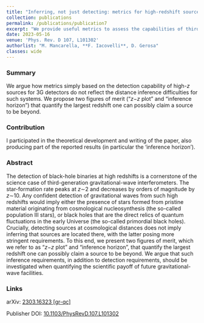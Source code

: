 ```yaml
---
title: "Inferring, not just detecting: metrics for high-redshift sources observed with third-generation gravitational-wave detectors"
collection: publications
permalink: /publications/publication7
excerpt: "We provide useful metrics to assess the capabilities of third-generation gravitational-wave detectors in the observation of high-redshift sources."
date: 2023-05-16
venue: 'Phys. Rev. D 107, L101302'
authorlist: "M. Mancarella, **F. Iacovelli**, D. Gerosa"
classes: wide
---
```


### Summary
We argue how metrics simply based on the detection capability of high-*z* sources for 3G detectors do not reflect the distance inference difficulties for such systems. We propose two figures of merit (“*z*−*z* plot” and “inference horizon”) that quantify the largest redshift one can possibly claim a source to be beyond.

### Contribution
I participated in the theoretical development and writing of the paper, also producing part of the reported results (in particular the ‘inference horizon’).

### Abstract
The detection of black-hole binaries at high redshifts is a cornerstone of the science case of third-generation gravitational-wave interferometers. The star-formation rate peaks at *z*&sim;2 and decreases by orders of magnitude by *z*&sim;10. Any confident detection of gravitational waves from such high redshifts would imply either the presence of stars formed from pristine material originating from cosmological nucleosynthesis (the so-called population III stars), or black holes that are the direct relics of quantum fluctuations in the early Universe (the so-called primordial black holes). Crucially, detecting sources at cosmological distances does not imply inferring that sources are located there, with the latter posing more stringent requirements. To this end, we present two figures of merit, which we refer to as “*z*−*z* plot” and “inference horizon”, that quantify the largest redshift one can possibly claim a source to be beyond. We argue that such inference requirements, in addition to detection requirements, should be investigated when quantifying the scientific payoff of future gravitational-wave facilities.

### Links

<i class="ai ai-arxiv ai-fw"></i> arXiv: [2303.16323 [gr-qc]](https://arxiv.org/abs/2303.16323)

<i class="ai ai-doi ai-fw"></i> Publisher DOI: [10.1103/PhysRevD.107.L101302](https://journals.aps.org/prd/abstract/10.1103/PhysRevD.107.L101302)